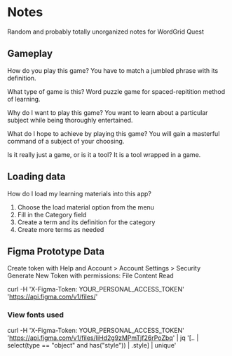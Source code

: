 # Notes

Random and probably totally unorganized notes for WordGrid Quest



## Gameplay

How do you play this game?
You have to match a jumbled phrase with its definition.

What type of game is this? 
Word puzzle game for spaced-repitition method of learning.

Why do I want to play this game? 
You want to learn about a particular subject while being thoroughly
entertained.

What do I hope to achieve by playing this game?
You will gain a masterful command of a subject of your choosing.

Is it really just a game, or is it a tool?
It is a tool wrapped in a game.

## Loading data

How do I load my learning materials into this app?

1. Choose the load material option from the menu
2. Fill in the Category field
3. Create a term and its definition for the category
4. Create more terms as needed

## Figma Prototype Data

Create token with 
Help and Account > Account Settings > Security
Generate New Token with permissions: File Content Read 

curl -H 'X-Figma-Token: YOUR_PERSONAL_ACCESS_TOKEN' 'https://api.figma.com/v1/files/<file id>'

### View fonts used
curl -H 'X-Figma-Token: YOUR_PERSONAL_ACCESS_TOKEN' 'https://api.figma.com/v1/files/IiHd2g9zMPmTjf26rPoZbq' | jq '[.. | select(type == "object" and has("style")) | .style] | unique'



